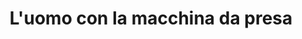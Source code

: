 ---
layout: post
title: L'uomo con la macchina da presa
director: Dziga Vertov
year: 1929
cover: /assets/images/uomo-macchina-presa.jpg
---